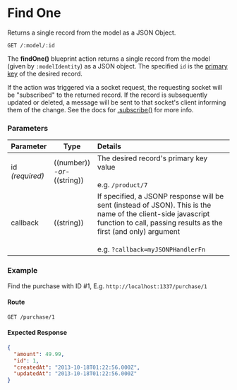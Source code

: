 # Find One

Returns a single record from the model as a JSON Object.

```
GET /:model/:id
```

<!--
<table>
  <thead>
    <tr>
      <th colspan="2">Blueprint Routes</th>
    </tr>
    <tr>
      <th>Type</th>
      <th>URL</th>
    </tr>
  </thead>
  <tbody>
    <tr>
      <td>REST</td>
      <td>
        <code>GET /:modelIdentity/:id</code>
      </td>
    </tr>
    <tr>
      <td>Shortcut</td>
      <td>
        <code>GET /:modelIdentity/findOne/:id</code>
      </td>
    </tr>
  </tbody>
</table>
-->

The **findOne()** blueprint action returns a single record from the model (given by `:modelIdentity`) as a JSON object.  The specified `id` is the [primary key](http://en.wikipedia.org/wiki/Unique_key) of the desired record.

If the action was triggered via a socket request, the requesting socket will be "subscribed" to the returned record.  If the record is subsequently updated or deleted, a message will be sent to that socket's client informing them of the change.  See the docs for [.subscribe()](http://sailsjs.org/documentation/reference/websockets/resourceful-pubsub/subscribe.html) for more info.


### Parameters

 Parameter                          | Type                                    | Details
 ---------------------------------- | --------------------------------------- |:---------------------------------
 id<br/>*(required)*                | ((number))<br/>*-or-*<br/>((string))    | The desired record's primary key value<br/><br/>e.g. `/product/7`
 callback                           | ((string))                              | If specified, a JSONP response will be sent (instead of JSON).  This is the name of the client-side javascript function to call, passing results as the first (and only) argument<br/> <br/> e.g. `?callback=myJSONPHandlerFn`

### Example
Find the purchase with ID #1, E.g. `http://localhost:1337/purchase/1`

#### Route
`GET /purchase/1`


#### Expected Response

 ```json
 {
   "amount": 49.99,
   "id": 1,
   "createdAt": "2013-10-18T01:22:56.000Z",
   "updatedAt": "2013-10-18T01:22:56.000Z"
 }
 ```

<docmeta name="uniqueID" value="FindOne259267">
<docmeta name="displayName" value="find one">
